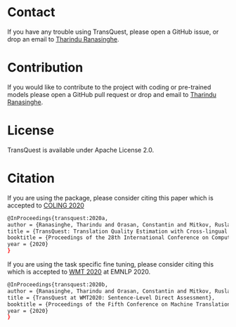 # Contact
If you have any trouble using TransQuest, please open a GitHub issue, or drop an email to [Tharindu Ranasinghe](https://tharindudr.github.io/).

# Contribution
If you would like to contribute to the project with coding or pre-trained models please open a GitHub pull request or drop and email to [Tharindu Ranasinghe](https://tharindudr.github.io/).

# License
TransQuest is available under Apache License 2.0.

# Citation
If you are using the package, please consider citing this paper which is accepted to [COLING 2020](https://coling2020.org/)

```bash
@InProceedings{transquest:2020a,
author = {Ranasinghe, Tharindu and Orasan, Constantin and Mitkov, Ruslan},
title = {TransQuest: Translation Quality Estimation with Cross-lingual Transformers},
booktitle = {Proceedings of the 28th International Conference on Computational Linguistics},
year = {2020}
}
```

If you are using the task specific fine tuning, please consider citing this which is accepted to [WMT 2020](http://www.statmt.org/wmt20/) at EMNLP 2020.
 
```bash
@InProceedings{transquest:2020b,
author = {Ranasinghe, Tharindu and Orasan, Constantin and Mitkov, Ruslan},
title = {TransQuest at WMT2020: Sentence-Level Direct Assessment},
booktitle = {Proceedings of the Fifth Conference on Machine Translation},
year = {2020}
}
```